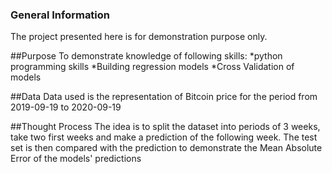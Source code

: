 ### General Information
The project presented here is for demonstration purpose only.

##Purpose
To demonstrate knowledge of following skills:
*python programming skills
*Building regression models
*Cross Validation of models

##Data
Data used is the representation of Bitcoin price for the period from 2019-09-19 to 2020-09-19

##Thought Process
The idea is to split the dataset into periods of 3 weeks, take two first weeks and make a prediction of the following week. 
The test set is then compared with the prediction to demonstrate the Mean Absolute Error of the models' predictions
